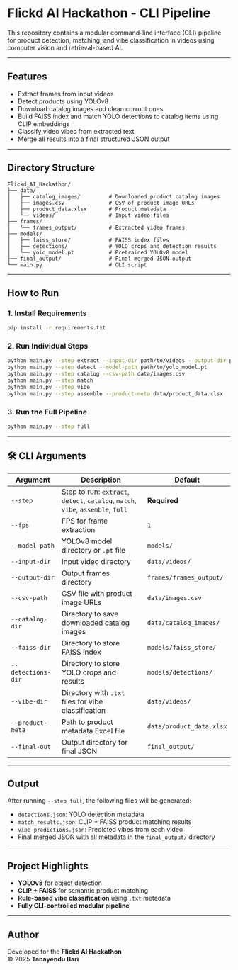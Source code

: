 # Flickd AI Hackathon - CLI Pipeline

This repository contains a modular command-line interface (CLI) pipeline for product detection, matching, and vibe classification in videos using computer vision and retrieval-based AI.

---

##  Features

- Extract frames from input videos
-  Detect products using YOLOv8
-  Download catalog images and clean corrupt ones
-  Build FAISS index and match YOLO detections to catalog items using CLIP embeddings
-  Classify video vibes from extracted text
-  Merge all results into a final structured JSON output

---

## Directory Structure

```
Flickd_AI_Hackathon/
├── data/
│   ├── catalog_images/         # Downloaded product catalog images
│   ├── images.csv              # CSV of product image URLs
│   ├── product_data.xlsx       # Product metadata
│   └── videos/                 # Input video files
├── frames/
│   └── frames_output/          # Extracted video frames
├── models/
│   ├── faiss_store/            # FAISS index files
│   ├── detections/             # YOLO crops and detection results
│   └── yolo_model.pt           # Pretrained YOLOv8 model
├── final_output/               # Final merged JSON output
└── main.py                     # CLI script
```

---

##  How to Run

### 1. Install Requirements

```bash
pip install -r requirements.txt
```

### 2. Run Individual Steps

```bash
python main.py --step extract --input-dir path/to/videos --output-dir path/to/frames
python main.py --step detect --model-path path/to/yolo_model.pt
python main.py --step catalog --csv-path data/images.csv
python main.py --step match
python main.py --step vibe
python main.py --step assemble --product-meta data/product_data.xlsx
```

### 3. Run the Full Pipeline

```bash
python main.py --step full
```

---

## 🛠️ CLI Arguments

| Argument          | Description                                         | Default                                |
|------------------|-----------------------------------------------------|----------------------------------------|
| `--step`         | Step to run: `extract`, `detect`, `catalog`, `match`, `vibe`, `assemble`, `full` | **Required** |
| `--fps`          | FPS for frame extraction                            | `1`                                    |
| `--model-path`   | YOLOv8 model directory or `.pt` file                | `models/`                              |
| `--input-dir`    | Input video directory                               | `data/videos/`                         |
| `--output-dir`   | Output frames directory                             | `frames/frames_output/`                |
| `--csv-path`     | CSV file with product image URLs                    | `data/images.csv`                      |
| `--catalog-dir`  | Directory to save downloaded catalog images         | `data/catalog_images/`                 |
| `--faiss-dir`    | Directory to store FAISS index                      | `models/faiss_store/`                  |
| `--detections-dir` | Directory to store YOLO crops and results         | `models/detections/`                   |
| `--vibe-dir`     | Directory with `.txt` files for vibe classification | `data/videos/`                         |
| `--product-meta` | Path to product metadata Excel file                 | `data/product_data.xlsx`               |
| `--final-out`    | Output directory for final JSON                     | `final_output/`                        |

---

## Output

After running `--step full`, the following files will be generated:

- `detections.json`: YOLO detection metadata
- `match_results.json`: CLIP + FAISS product matching results
- `vibe_predictions.json`: Predicted vibes from each video
- Final merged JSON with all metadata in the `final_output/` directory

---

##  Project Highlights

- **YOLOv8** for object detection
- **CLIP + FAISS** for semantic product matching
- **Rule-based vibe classification** using `.txt` metadata
- **Fully CLI-controlled modular pipeline**

---

##  Author

Developed for the **Flickd AI Hackathon**  
© 2025 **Tanayendu Bari**

